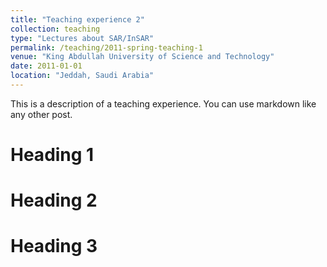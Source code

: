 ```yaml
---
title: "Teaching experience 2"
collection: teaching
type: "Lectures about SAR/InSAR"
permalink: /teaching/2011-spring-teaching-1
venue: "King Abdullah University of Science and Technology"
date: 2011-01-01
location: "Jeddah, Saudi Arabia"
---
```


This is a description of a teaching experience. You can use markdown like any other post.

Heading 1
======

Heading 2
======

Heading 3
======
